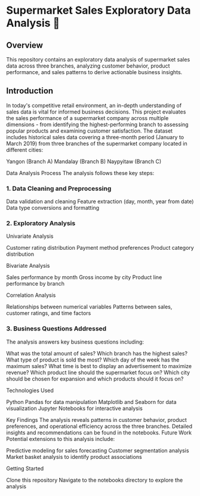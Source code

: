 # Supermarket Sales Exploratory Data Analysis 🛒
## Overview
This repository contains an exploratory data analysis of supermarket sales data across three branches, analyzing customer behavior, product performance, and sales patterns to derive actionable business insights.
## Introduction
In today's competitive retail environment, an in-depth understanding of sales data is vital for informed business decisions. This project evaluates the sales performance of a supermarket company across multiple dimensions - from identifying the highest-performing branch to assessing popular products and examining customer satisfaction.
The dataset includes historical sales data covering a three-month period (January to March 2019) from three branches of the supermarket company located in different cities:

Yangon (Branch A)
Mandalay (Branch B)
Naypyitaw (Branch C)

Data Analysis Process
The analysis follows these key steps:
### 1. Data Cleaning and Preprocessing

Data validation and cleaning
Feature extraction (day, month, year from date)
Data type conversions and formatting

### 2. Exploratory Analysis

Univariate Analysis

Customer rating distribution
Payment method preferences
Product category distribution


Bivariate Analysis

Sales performance by month
Gross income by city
Product line performance by branch


Correlation Analysis

Relationships between numerical variables
Patterns between sales, customer ratings, and time factors



### 3. Business Questions Addressed
The analysis answers key business questions including:

What was the total amount of sales?
Which branch has the highest sales?
What type of product is sold the most?
Which day of the week has the maximum sales?
What time is best to display an advertisement to maximize revenue?
Which product line should the supermarket focus on?
Which city should be chosen for expansion and which products should it focus on?

Technologies Used

Python
Pandas for data manipulation
Matplotlib and Seaborn for data visualization
Jupyter Notebooks for interactive analysis

Key Findings
The analysis reveals patterns in customer behavior, product preferences, and operational efficiency across the three branches. Detailed insights and recommendations can be found in the notebooks.
Future Work
Potential extensions to this analysis include:

Predictive modeling for sales forecasting
Customer segmentation analysis
Market basket analysis to identify product associations

Getting Started

Clone this repository
Navigate to the notebooks directory to explore the analysis
